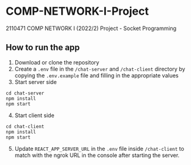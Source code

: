 # COMP-NETWORK-I-Project
2110471 COMP NETWORK I (2022/2) Project - Socket Programming

## How to run the app
1. Download or clone the repository
2. Create a `.env` file in the `/chat-server` and `/chat-client` directory by copying the `.env.example` file and filling in the appropriate values
3. Start server side
```
cd chat-server
npm install
npm start
```
4. Start client side
```
cd chat-client
npm install
npm start
```
5. Update `REACT_APP_SERVER_URL` in the `.env` file inside `/chat-client` to match with the ngrok URL in the console after starting the server.
